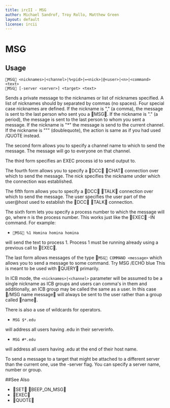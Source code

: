 ```yaml
---
title: ircII - MSG
author: Michael Sandrof, Troy Rollo, Matthew Green
layout: default
license: ircii
---
```


# MSG
## Usage
```
MSG <nicknames>|<channel>|%<pid>|=<nick>|@<user>|<n>|<command> <text>
MSG [-server <server>] <target> <text>
```
Sends a private message to the nicknames or list of nicknames
specified.  A list of nicknames should by separated by commas
(no spaces).  Four special case nicknames are defined.  If the
nickname is "," (a comma), the message is sent to the last
person who sent you a MSG.  If the nickname is "."  (a
period), the message is sent to the last person to whom you
sent a message.  If the nickname is "*" the message is send to
the current channel. If the nickname is """ (doublequote), the
action is same as if you had used /QUOTE instead.

The second form allows you to specify a channel name to which
to send the message.  The message will go to everyone on that
channel.

The third form specifies an EXEC process id to send output to.

The fourth form allows you to specify a DCC CHAT connection over
which to send the message. The nick specifies the nickname under
which the connection was established.

The fifth form allows you to specify a DCC TALK connection over
which to send the message. The user specifies the user part of
the user@host used to establish the DCC TALK connection.

The sixth form lets you specify a process number to which the
message will go, where n is the process number.  This works
just like the EXEC -IN command.  For example:

-    `MSG %1 Homina homina homina`

will send the text to process 1.  Process 1 must be running
already using a previous call to EXEC.

The last form allows messages of the type `MSG COMMAND <message>`
which allows you to send a message to some command.  Try MSG /ECHO blue
This is meant to be used with QUERY primarily.

In ICB mode, the `<nicknames>|<channel>` parameter will be assumed
to be a single nickname as ICB groups and users can comma's in them
and additionally, an ICB group may be called the same as a user.  In
this case /MSG name message will always be sent to the user
rather than a group called name.

There is also a use of wildcards for operators.

-   `MSG $*.edu`

will address all users having .edu in their serverinfo.

-    `MSG #*.edu`

will address all users having .edu at the end of their host name.

To send a message to a target that might be attached to a different
server than the current one, use the -server flag.  You can specify
a server name, number or group.

##See Also
-  SET BEEP_ON_MSG
-  EXEC
-  QUOTE
